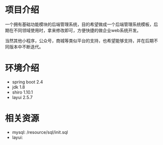 # 项目介绍


一个拥有基础功能模块的后端管理系统，目的希望做成一个后端管理系统模板，后期在不同领域使用时，拿来修改即可，方便快捷的做企业web系统开发。

当然其他小程序，公众号，商城等类似平台的支持，也希望能够支持，并在后期不同版本中不断迭代。

# 环境介绍

* spring boot 2.4
* jdk 1.8
* shiro 1.10.1
* layui 2.5.7


# 相关资源

* mysql: /resource/sql/init.sql
* layui: